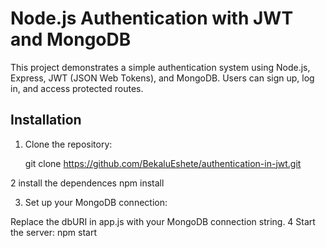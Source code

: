 # Node.js Authentication with JWT and MongoDB

This project demonstrates a simple authentication system using Node.js, Express, JWT (JSON Web Tokens), and MongoDB. Users can sign up, log in, and access protected routes.

## Installation

1. Clone the repository:
 
   git clone https://github.com/BekaluEshete/authentication-in-jwt.git


2 install the  dependences
  npm install

  
3. Set up your MongoDB connection:

Replace the dbURI in app.js with your MongoDB connection string.
4 Start the server:
npm start
  
 
